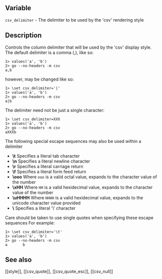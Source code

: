 ## Variable

  `csv_delimiter` - The delimiter to be used by the 'csv' rendering style

## Description

Controls the column delimiter that will be used by the 'csv' display style. The default
delimiter is a comma (,), like so:

    1> values('a', 'b')
    2> go --no-headers -m csv
    a,b

however, may be changed like so:

    1> \set csv_delimiter='|'
    1> values('a', 'b')
    2> go --no-headers -m csv
    a|b

The delimiter need not be just a single character:

    1> \set csv_delimiter=XXX
    1> values('a', 'b')
    2> go --no-headers -m csv
    aXXXb

The following special escape sequences may also be used within a delimiter

  * **\\t**
    Specifies a literal tab character
  * **\\n**
    Specifies a literal newline character
  * **\\r**
    Specifies a literal carriage return
  * **\\f**
    Specifies a literal form feed return
  * **\\ooo**
    Where `ooo` is a valid octal value, expands to the character value of the number
  * **\\xHH**
    Where `HH` is a valid hexidecimal value, expands to the character value of the number
  * **\\uHHHH**
    Where `HHHH` is a valid hexidecimal value, expands to the unicode character
    value provided
  * **\\**
    Specifies a literal '\\' character

Care should be taken to use single quotes when specifying these escape sequences
For example:

    1> \set csv_delimiter='\t'
    1> values('a', 'b')
    2> go --no-headers -m csv
    a       b

## See also

[[style]], [[csv_quote]], [[csv_quote_esc]], [[csv_null]]
